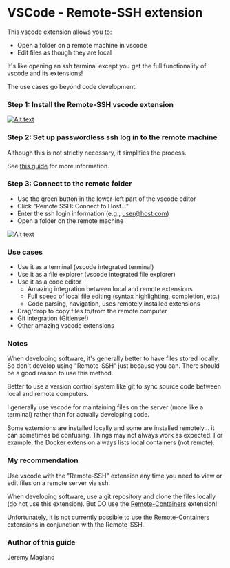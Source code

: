 # VSCode - Remote-SSH extension

This vscode extension allows you to:

* Open a folder on a remote machine in vscode
* Edit files as though they are local

It's like opening an ssh terminal except you get the full 
functionality of vscode and its extensions!

The use cases go beyond code development.

### Step 1: Install the Remote-SSH vscode extension

[![Alt text](https://img.youtube.com/vi/8jcrKcAGpD0/0.jpg)](https://www.youtube.com/watch?v=8jcrKcAGpD0)

### Step 2: Set up passwordless ssh log in to the remote machine

Although this is not strictly necessary, it simplifies the process.

See [this guide](../content.md) for more information.

### Step 3: Connect to the remote folder

* Use the green button in the lower-left part of the vscode editor
* Click "Remote SSH: Connect to Host..."
* Enter the ssh login information (e.g., user@host.com)
* Open a folder on the remote machine

[![Alt text](https://img.youtube.com/vi/pByJPvqqXuU/0.jpg)](https://www.youtube.com/watch?v=pByJPvqqXuU)

### Use cases

* Use it as a terminal (vscode integrated terminal)
* Use it as a file explorer (vscode integrated file explorer)
* Use it as a code editor
    - Amazing integration between local and remote extensions
    - Full speed of local file editing (syntax highlighting, completion, etc.)
    - Code parsing, navigation, uses remotely installed extensions
* Drag/drop to copy files to/from the remote computer
* Git integration (Gitlense!)
* Other amazing vscode extensions

### Notes

When developing software, it's generally better to have files stored locally. So don't develop using "Remote-SSH" just because you can. There should be a good reason to use this method.

Better to use a version control system like git to sync source code between local and remote computers.

I generally use vscode for maintaining files on the server (more like a terminal) rather than for actually developing code.

Some extensions are installed locally and some are installed remotely... it can sometimes be confusing. Things may not always work as expected. For example, the Docker extension always lists local containers (not remote).

### My recommendation

Use vscode with the "Remote-SSH" extension any time you need to view or edit files on a remote server via ssh.

When developing software, use a git repository and clone the files locally (do not use this extension). But DO use the [Remote-Containers](./remote_containers.md) extension!

Unfortunately, it is not currently possible to use the Remote-Containers extensions in conjunction with the Remote-SSH.

### Author of this guide

Jeremy Magland